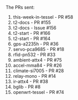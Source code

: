 The PRs sent:
1. this-week-in-tessel - PR #58
1. t2-docs - PR #155
1. t2-docs - Issue #156
1. t2-start - PR #166
1. t2-start - PR #164
1. gps-a2235h - PR #36
1. servo-pca9685 - PR #18
1. rfid-pn532 - PR #33
1. ambient-attx4 - PR #75
1. accel-mma84 - PR #26
1. climate-si7005 - PR #28
1. relay-mono - PR #14
1. ir-attx4 - PR #38
1. bglib - PR #8
1. openwrt-tessel - PR #74
